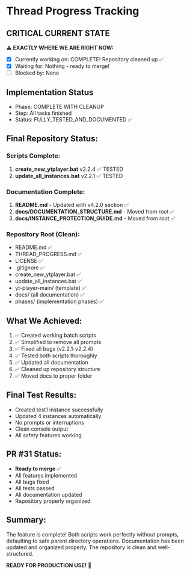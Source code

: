 # Thread Progress Tracking

## CRITICAL CURRENT STATE
**⚠️ EXACTLY WHERE WE ARE RIGHT NOW:**
- [x] Currently working on: COMPLETE! Repository cleaned up ✅
- [x] Waiting for: Nothing - ready to merge!
- [ ] Blocked by: None

## Implementation Status
- Phase: COMPLETE WITH CLEANUP
- Step: All tasks finished
- Status: FULLY_TESTED_AND_DOCUMENTED ✅

## Final Repository Status:

### Scripts Complete:
1. **create_new_ytplayer.bat** v2.2.4 ✅ TESTED
2. **update_all_instances.bat** v2.2.1 ✅ TESTED

### Documentation Complete:
1. **README.md** - Updated with v4.2.0 section ✅
2. **docs/DOCUMENTATION_STRUCTURE.md** - Moved from root ✅
3. **docs/INSTANCE_PROTECTION_GUIDE.md** - Moved from root ✅

### Repository Root (Clean):
- README.md ✅
- THREAD_PROGRESS.md ✅
- LICENSE ✅
- .gitignore ✅
- create_new_ytplayer.bat ✅
- update_all_instances.bat ✅
- yt-player-main/ (template) ✅
- docs/ (all documentation) ✅
- phases/ (implementation phases) ✅

## What We Achieved:
1. ✅ Created working batch scripts
2. ✅ Simplified to remove all prompts
3. ✅ Fixed all bugs (v2.2.1-v2.2.4)
4. ✅ Tested both scripts thoroughly
5. ✅ Updated all documentation
6. ✅ Cleaned up repository structure
7. ✅ Moved docs to proper folder

## Final Test Results:
- Created test1 instance successfully
- Updated 4 instances automatically
- No prompts or interruptions
- Clean console output
- All safety features working

## PR #31 Status:
- **Ready to merge** ✅
- All features implemented
- All bugs fixed
- All tests passed
- All documentation updated
- Repository properly organized

## Summary:
The feature is complete! Both scripts work perfectly without prompts, defaulting to safe parent directory operations. Documentation has been updated and organized properly. The repository is clean and well-structured.

**READY FOR PRODUCTION USE!** 🚀